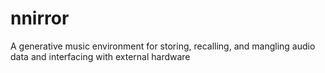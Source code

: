 # nnirror
A generative music environment for storing, recalling, and mangling audio data and interfacing with external hardware
